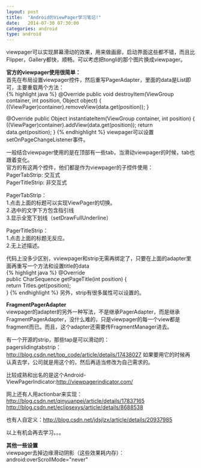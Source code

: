 ```yaml
---
layout: post
title:  "Android的ViewPager学习笔记!"
date:   2014-07-30 07:30:00
categories: android
type: android
---
```


viewpager可以实现屏幕滑动的效果，用来做画廊，启动界面这些都不错，而且比Flipper，Gallery都快，顺畅。可以考虑把tongli的那个图片换成viewpager。

**官方的viewpager使用很简单：**    
首先在布局设置viewpager控件，然后重写PagerAdapter，里面的data是List<View>即可，主要重载两个方法：  
{% highlight java %}
@Override
public void destroyItem(ViewGroup container, int position, Object object) {
	((ViewPager)container).removeView(data.get(position));
}

@Override
public Object instantiateItem(ViewGroup container, int position) {
	((ViewPager)container).addView(data.get(position));
	return data.get(position);
}
{% endhighlight %}
viewpager可以设置setOnPageChangeListener事件。

一般结合viewpager使用的是在顶部有一些tab，当滑动viewpager的时候，tab也跟着变化。  
官方的有这两个控件，他们都是作为viewpager的子控件使用：  
PagerTabStrip: 交互式  
PagerTitleStrip: 非交互式  

PagerTabStrip：  
1.点击上面的标题可以实现ViewPager的切换。  
2.选中的文字下方包含指引线  
3.显示全宽下划线（setDrawFullUnderline）

PagerTitleStrip：  
1.点击上面的标题无反应。  
2.无上述描述。

代码上没多少区别，vviewpager和strip无需再绑定了，只要在上面的adapter里面再重写一个方法和设置title的data  
{% highlight java %}
@Override  
public CharSequence getPageTitle(int position)   {  
	 return Titles.get(position);  
}
{% endhighlight %}
另外，strip有很多属性可以设置的。

**FragmentPagerAdapter**  
viewpager的adapter的另外一种写法，不是继承PagerAdapter，而是继承FragmentPagerAdapter，没什么难的，只是viewpager的每一个view都是fragment而已。而且，这个adapter还需要传FragmentManager进去。

有一个开源的strip，那些tap是可以滑动的：  
pagerslidingtabstrip：http://blog.csdn.net/top_code/article/details/17438027
如果要用它的时候再认真去学，公司就是用这个的，然后再适当修改为自己需求的。

比较成熟和出名的是这个Android-ViewPagerIndicator:http://viewpagerindicator.com/

网上还有人用actionbar来实现：  
http://blog.csdn.net/qinyuanpei/article/details/17837165
http://blog.csdn.net/eclipsexys/article/details/8688538

也有人自定义：http://blog.csdn.net/jdsjlzx/article/details/20937985

以上有机会再去学习。。。

**其他一些设置**  
viewpager去掉边缘滑动阴影（这些效果耗内存）：
android:overScrollMode="never"
